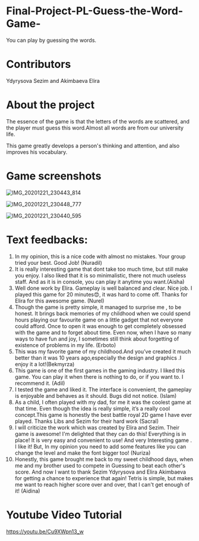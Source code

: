 # Final-Project-PL-Guess-the-Word-Game-
You can play by guessing the words.
# Contributors 
Ydyrysova Sezim and Akimbaeva Elira
# About the project
The essence of the game is that the letters of the words are scattered, and the player must guess this word.Almost all words are from
our university life.

This game greatly develops a person's thinking and attention, and also improves his vocabulary.

# Game screenshots

![IMG_20201221_230443_814](https://user-images.githubusercontent.com/75837324/102802506-f6f63d00-43e0-11eb-9697-bc5035d88e57.jpg)

![IMG_20201221_230448_777](https://user-images.githubusercontent.com/75837324/102802791-6409d280-43e1-11eb-86d8-e4ac5d5c1990.jpg)

![IMG_20201221_230440_595](https://user-images.githubusercontent.com/75837324/102802877-8bf93600-43e1-11eb-95a4-5b7e46bcf33e.jpg)


# Text feedbacks:


1) In my opinion, this is a nice code with almost no mistakes. Your group tried your best.
Good Job! (Nuradil)
2) It is really interesting game that dont take too much time, but still make you enjoy. I also liked that it is so minimalistic, there not much useless staff. And as it is in console, you can play it anytime you want.(Aisha)
3) Well done work by Elira. Gameplay is well balanced and clear. Nice job. I played this game for 20 minutes😍, it was hard to come off. Thanks for Elira for this awesome game. (Nurel)
4) Though the game is pretty simple, it managed to surprise me , to be honest. It brings back memories of my childhood when we could spend hours playing our favourite game on a little gadget that not everyone could afford. Once to open it was enough to get completely obsessed with the game and to forget about time. Even now, when I have so many ways to have fun and joy, I sometimes still think about forgetting of existence of problems in my life. (Erboto)
5) This was my favorite game of my childhood.And you’ve created it much better than it was 10 years ago,especially the design and graphics .I enjoy it a lot!(Bekmyrza)
6) This game is one of the first games in the gaming industry. I liked this game. You can play it when there is nothing to do, or if you want to. I recommend it. (Adil)
7) I tested the game and liked it.  The interface is convenient, the gameplay is enjoyable and behaves as it should.  Bugs did not notice. (Islam)
8) As a child, I often played with my dad, for me it was the coolest game at that time. Even though the idea is really simple, it’s a really cool concept.This game is honestly the best battle royal 2D game  I have ever played. Thanks Libs and Sezim for their hard work (Sacral)
9) I will criticize the work which was created by Elira and Sezim. Their game is awesome! I'm delighted that they can do this! Everything is in place! It is very easy and convenient to use! And very Interesting game . I like it! But, In my opinion you need to add some features like you can change the level and make the font bigger too! (Nuriza)
10) Honestly, this game brought me back to my sweet childhood days, when me and my brother used to compete in Guessing to beat each other's score. And now I want to thank Sezim Ydyrysova and Elira Akimbaeva for getting a chance to experience that again! Tetris is simple, but makes me want to reach higher score over and over, that I can't get enough of it! (Aidina)

# Youtube Video Tutorial
https://youtu.be/Cu9XWpn13_w
